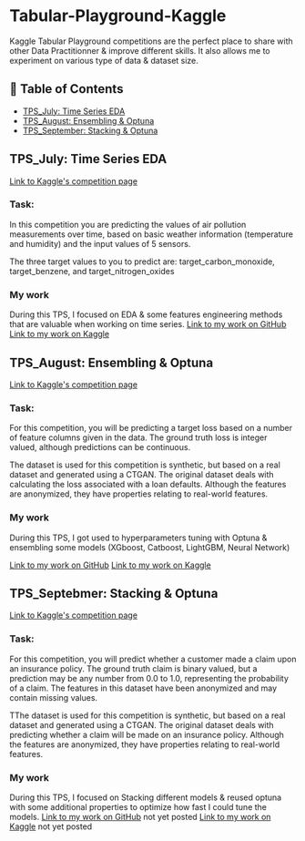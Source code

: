 # Tabular-Playground-Kaggle

Kaggle Tabular Playground competitions are the perfect place to share with other Data Practitionner & improve different skills.
It also allows me to experiment on various type of data & dataset size.

## 📕 Table of Contents
- [TPS_July: Time Series EDA](#tps-july-time-series-analysis)
- [TPS_August: Ensembling & Optuna](#tps-august-ensembling-&-optuna)
- [TPS_September: Stacking & Optuna](#tps-september-stacking-&-optuna)

## TPS_July: Time Series EDA

[Link to Kaggle's competition page](https://www.kaggle.com/c/tabular-playground-series-jul-2021/data)

### Task:

In this competition you are predicting the values of air pollution measurements over time, based on basic weather information (temperature and humidity) and the input values of 5 sensors.

The three target values to you to predict are: target_carbon_monoxide, target_benzene, and target_nitrogen_oxides

### My work

During this TPS, I focused on EDA & some features engineering methods that are valuable when working on time series.
[Link to my work on GitHub]()
[Link to my work on Kaggle](https://www.kaggle.com/aymericpeltier/eda-feature-selection-late-post)

## TPS_August: Ensembling & Optuna

[Link to Kaggle's competition page](https://www.kaggle.com/c/tabular-playground-series-aug-2021/data)

### Task:

For this competition, you will be predicting a target loss based on a number of feature columns given in the data. The ground truth loss is integer valued, although predictions can be continuous.

The dataset is used for this competition is synthetic, but based on a real dataset and generated using a CTGAN. The original dataset deals with calculating the loss associated with a loan defaults. Although the features are anonymized, they have properties relating to real-world features.

### My work

During this TPS, I got used to hyperparameters tuning with Optuna & ensembling some models (XGboost, Catboost, LightGBM, Neural Network)

[Link to my work on GitHub]()
[Link to my work on Kaggle](https://www.kaggle.com/aymericpeltier/ensembling-xgb-lgb-cat-nn)

## TPS_Septebmer: Stacking & Optuna

[Link to Kaggle's competition page](https://www.kaggle.com/c/tabular-playground-series-sep-2021/data)

### Task:

For this competition, you will predict whether a customer made a claim upon an insurance policy. The ground truth claim is binary valued, but a prediction may be any number from 0.0 to 1.0, representing the probability of a claim. The features in this dataset have been anonymized and may contain missing values.

TThe dataset is used for this competition is synthetic, but based on a real dataset and generated using a CTGAN. The original dataset deals with predicting whether a claim will be made on an insurance policy. Although the features are anonymized, they have properties relating to real-world features.

### My work

During this TPS, I focused on Stacking different models & reused optuna with some additional properties to optimize how fast I could tune the models.
[Link to my work on GitHub]() not yet posted
[Link to my work on Kaggle]() not yet posted